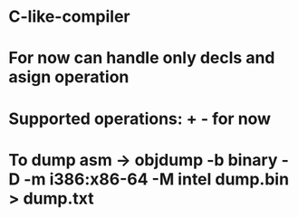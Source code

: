 # C-like-compiler

# For now can handle only decls and asign operation
# Supported operations: + - for now
# To dump asm -> objdump -b binary -D -m i386:x86-64 -M intel dump.bin > dump.txt
